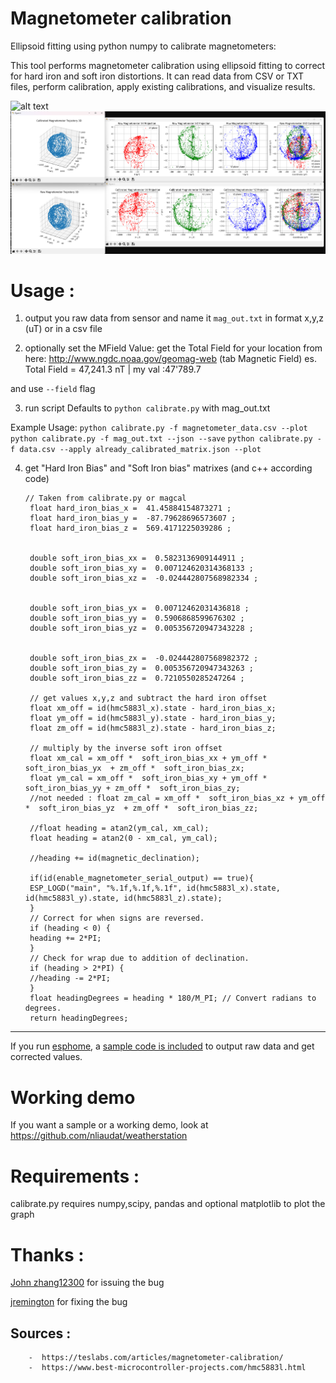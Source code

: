 # Magnetometer calibration

Ellipsoid fitting using python numpy to calibrate magnetometers:

This tool performs magnetometer calibration using ellipsoid fitting to correct for
hard iron and soft iron distortions. It can read data from CSV or TXT files,
perform calibration, apply existing calibrations, and visualize results.

![alt text](Figure_1.png "Output")
![alt text](Figure_2.png "New Output")



# Usage :
1) output you raw data from sensor and name it `mag_out.txt` in format x,y,z (uT) or in a csv file

2) optionally set the MField Value:
get the Total Field for your location from here:
http://www.ngdc.noaa.gov/geomag-web (tab Magnetic Field)
 es. Total Field = 47,241.3 nT | my val :47'789.7

and use `--field` flag

3) run script
Defaults to `python calibrate.py` with mag_out.txt

Example Usage:
    `python calibrate.py -f magnetometer_data.csv --plot`
    `python calibrate.py -f mag_out.txt --json --save`
    `python calibrate.py -f data.csv --apply already_calibrated_matrix.json --plot`

4) get "Hard Iron Bias" and "Soft Iron bias" matrixes (and c++ according code)



       // Taken from calibrate.py or magcal
        float hard_iron_bias_x =  41.45884154873271 ;
        float hard_iron_bias_y =  -87.79628696573607 ;
        float hard_iron_bias_z =  569.4171225039286 ;


        double soft_iron_bias_xx =  0.5823136909144911 ;
        double soft_iron_bias_xy =  0.007124620314368133 ;
        double soft_iron_bias_xz =  -0.024442807568982334 ;


        double soft_iron_bias_yx =  0.00712462031436818 ;
        double soft_iron_bias_yy =  0.5906868599676302 ;
        double soft_iron_bias_yz =  0.005356720947343228 ;


        double soft_iron_bias_zx =  -0.024442807568982372 ;
        double soft_iron_bias_zy =  0.005356720947343263 ;
        double soft_iron_bias_zz =  0.7210550285247264 ;
        
        // get values x,y,z and subtract the hard iron offset
        float xm_off = id(hmc5883l_x).state - hard_iron_bias_x;
        float ym_off = id(hmc5883l_y).state - hard_iron_bias_y;
        float zm_off = id(hmc5883l_z).state - hard_iron_bias_z;
        
        // multiply by the inverse soft iron offset 
        float xm_cal = xm_off *  soft_iron_bias_xx + ym_off *  soft_iron_bias_yx  + zm_off *  soft_iron_bias_zx;
        float ym_cal = xm_off *  soft_iron_bias_xy + ym_off *  soft_iron_bias_yy + zm_off *  soft_iron_bias_zy;
        //not needed : float zm_cal = xm_off *  soft_iron_bias_xz + ym_off *  soft_iron_bias_yz  + zm_off *  soft_iron_bias_zz;
        
        //float heading = atan2(ym_cal, xm_cal);
        float heading = atan2(0 - xm_cal, ym_cal);
        
        //heading += id(magnetic_declination); 
        
        if(id(enable_magnetometer_serial_output) == true){
        ESP_LOGD("main", "%.1f,%.1f,%.1f", id(hmc5883l_x).state, id(hmc5883l_y).state, id(hmc5883l_z).state);
        }
        // Correct for when signs are reversed.
        if (heading < 0) {
        heading += 2*PI;
        }
        // Check for wrap due to addition of declination.
        if (heading > 2*PI) {
        //heading -= 2*PI;
        }
        float headingDegrees = heading * 180/M_PI; // Convert radians to degrees.
        return headingDegrees;

---
If you run [esphome](https://esphome.io), a [sample code is included](https://github.com/nliaudat/magnetometer_calibration/blob/main/esphome_code.yaml) to output raw data and get corrected values.

# Working demo

If you want a sample or a working demo, look at https://github.com/nliaudat/weatherstation

# Requirements : 
calibrate.py requires numpy,scipy, pandas and optional matplotlib to plot the graph
     
# Thanks : 
[John zhang12300](https://github.com/zhang12300) for issuing the bug

[jremington](https://github.com/jremington) for fixing the bug

## Sources :
        -  https://teslabs.com/articles/magnetometer-calibration/      
        -  https://www.best-microcontroller-projects.com/hmc5883l.html

